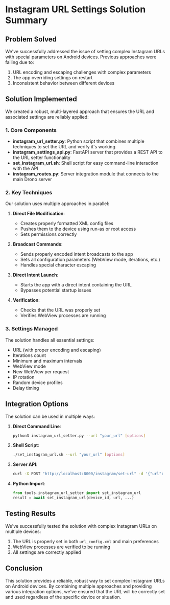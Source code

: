 # Instagram URL Settings Solution Summary

## Problem Solved

We've successfully addressed the issue of setting complex Instagram URLs with special parameters on Android devices. Previous approaches were failing due to:

1. URL encoding and escaping challenges with complex parameters
2. The app overriding settings on restart
3. Inconsistent behavior between different devices

## Solution Implemented

We created a robust, multi-layered approach that ensures the URL and associated settings are reliably applied:

### 1. Core Components

- **instagram_url_setter.py**: Python script that combines multiple techniques to set the URL and verify it's working
- **instagram_settings_api.py**: FastAPI server that provides a REST API to the URL setter functionality
- **set_instagram_url.sh**: Shell script for easy command-line interaction with the API
- **instagram_routes.py**: Server integration module that connects to the main Drono server

### 2. Key Techniques

Our solution uses multiple approaches in parallel:

1. **Direct File Modification**:
   - Creates properly formatted XML config files
   - Pushes them to the device using run-as or root access
   - Sets permissions correctly

2. **Broadcast Commands**:
   - Sends properly encoded intent broadcasts to the app
   - Sets all configuration parameters (WebView mode, iterations, etc.)
   - Handles special character escaping

3. **Direct Intent Launch**:
   - Starts the app with a direct intent containing the URL
   - Bypasses potential startup issues

4. **Verification**:
   - Checks that the URL was properly set
   - Verifies WebView processes are running

### 3. Settings Managed

The solution handles all essential settings:

- URL (with proper encoding and escaping)
- Iterations count
- Minimum and maximum intervals
- WebView mode
- New WebView per request
- IP rotation
- Random device profiles
- Delay timing

## Integration Options

The solution can be used in multiple ways:

1. **Direct Command Line**:
   ```bash
   python3 instagram_url_setter.py --url "your_url" [options]
   ```

2. **Shell Script**:
   ```bash
   ./set_instagram_url.sh --url "your_url" [options]
   ```

3. **Server API**:
   ```bash
   curl -X POST "http://localhost:8000/instagram/set-url" -d '{"url": "your_url", ...}'
   ```

4. **Python Import**:
   ```python
   from tools.instagram_url_setter import set_instagram_url
   result = await set_instagram_url(device_id, url, ...)
   ```

## Testing Results

We've successfully tested the solution with complex Instagram URLs on multiple devices:

1. The URL is properly set in both `url_config.xml` and main preferences
2. WebView processes are verified to be running
3. All settings are correctly applied

## Conclusion

This solution provides a reliable, robust way to set complex Instagram URLs on Android devices. By combining multiple approaches and providing various integration options, we've ensured that the URL will be correctly set and used regardless of the specific device or situation. 